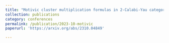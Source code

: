 ```yaml
---
title: "Motivic cluster multiplication formulas in 2-Calabi-Yau categories (with Jie Xiao and Fan Xu)"
collection: publications
category: conferences
permalink: /publication/2023-10-motivic
paperurl: 'https://arxiv.org/abs/2310.04849'

---
```

